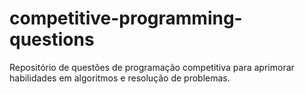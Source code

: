# competitive-programming-questions
Repositório de questões de programação competitiva para aprimorar habilidades em algoritmos e resolução de problemas.
